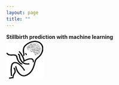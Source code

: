 ```yaml
---
layout: page
title: ""
---
```


**Stillbirth prediction with machine learning**  
<a href="/papers.md"><img src="/assets/Stillbirth ML icon.png" width="100" alt="Stillbirth prediction with machine learning"></img></a>
